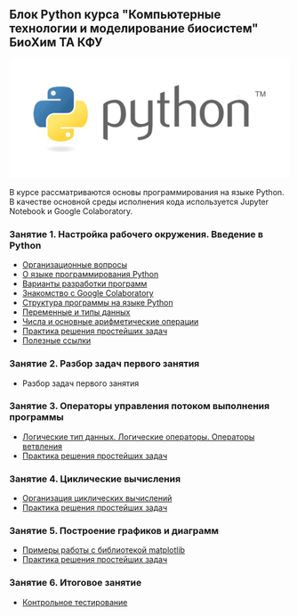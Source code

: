 ## Блок Python курса "Компьютерные технологии и моделирование биосистем" БиоХим ТА КФУ

<img src="./img/python_logo.png"/>

В курсе рассматриваются основы программирования на языке Python. В качестве основной среды исполнения кода используется Jupyter Notebook и Google Colaboratory.

### Занятие 1. Настройка рабочего окружения. Введение в Python

- [Организационные вопросы](./lesson1/lesson1.1.md)
- [О языке программирования Python](./lesson1/lesson1.2.md)
- [Варианты разработки программ](./lesson1/lesson1.3.md)
- [Знакомство с Google Colaboratory](./lesson1/lesson1.4.md)
- [Структура программы на языке Python](./lesson1/lesson1.6.md)
- [Переменные и типы данных](./lesson1/lesson1.7.md)
- [Числа и основные арифметические операции](./lesson1/lesson1.8.md)
- [Практика решения простейших задач](./lesson1/lesson1_tasks.ipynb)
- [Полезные ссылки](./lesson1/lesson1.10.md)

### Занятие 2. Разбор задач первого занятия

- Разбор задач первого занятия

### Занятие 3. Операторы управления потоком выполнения программы

- [Логические тип данных. Логические операторы. Операторы ветвления](./lesson3/lesson3.1.md)
- [Практика решения простейших задач](./lesson3/lesson3_tasks.ipynb)

### Занятие 4. Циклические вычисления

- [Организация циклических вычислений](./lesson4/lesson4.1.md)
- [Практика решения простейших задач](./lesson4/lesson4_tasks.ipynb)

### Занятие 5. Построение графиков и диаграмм

- [Примеры работы с библиотекой matplotlib](https://matplotlib.org/stable/gallery/index.html)
- [Практика решения простейших задач](./lesson5/lesson5_tasks.ipynb)

### Занятие 6. Итоговое занятие

- [Контрольное тестирование](https://www.classmarker.com/online-test/start/?quiz=9d7606102e5c4314)

